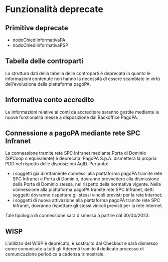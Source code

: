 # Funzionalità deprecate

## Primitive deprecate

* nodoChiediInformativaPA
* nodoChiediInformativaPSP

## Tabella delle controparti

La struttura dati della tabella delle controparti è deprecata in quanto le informazioni contenute non hanno la necessità di essere scambiate in virtù dell'evoluzione della piattaforma pagoPA.

## Informativa conto accredito

Le informazioni relative ai conti da accreditare saranno gestite mediante le nuove funzionalità messe a disposizione dal Backoffice PagoPA.&#x20;

## Connessione a pagoPA mediante rete SPC Infranet&#x20;

La connessione tramite rete SPC Infranet mediante Porta di Dominio (SPCoop o equivalente) è deprecata. PagoPA S.p.A. dismetterà la propria PDD nel rispetto delle disposizioni AgID. Pertanto:

* i soggetti già direttamente connessi alla piattaforma pagoPA tramite rete SPC Infranet e Porta di Dominio, dovranno provvedere alla dismissione della Porta di Dominio stessa, nel rispetto della normativa vigente. Nella connessione alla piattaforma pagoPA tramite rete SPC Infranet, detti soggetti dovranno rispettare gli stessi vincoli previsti per la rete Internet;
* i soggetti di nuova attivazione alla piattaforma pagoPA tramite rete SPC Infranet, dovranno rispettare gli stessi vincoli previsti per la rete Internet.

Tale tipologia di connessione sarà dismessa a partire dal 30/04/2023.

## WISP

L'utilizzo del WISP è deprecato, è sostituito dal Checkout e sarà dismesso come comunicato a tutti gli Aderenti tramite il dedicato processo di comunicazione periodica a cadenza trimestrale.
